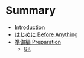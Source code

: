 # Summary

* [Introduction](README.md)
* [はじめに Before Anything](before_anything.md)
* [準備編 Preparation](preparation.md)
   * [Git](using-git.md)

